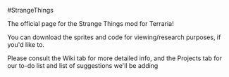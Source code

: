 #StrangeThings

The official page for the Strange Things mod for Terraria!

You can download the sprites and code for viewing/research purposes, if you'd like to.

Please consult the Wiki tab for more detailed info, and the Projects tab for our to-do list and list of suggestions we'll be adding
